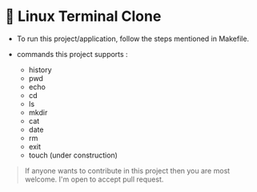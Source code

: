# 🌈 Linux Terminal Clone
- To run this project/application, follow the steps mentioned in Makefile.

- commands this project supports : 
  - history
  - pwd
  - echo
  - cd
  - ls
  - mkdir
  - cat
  - date
  - rm
  - exit
  - touch (under construction)

> If anyone wants to contribute in this project then you are most welcome. I'm open to accept pull request.
